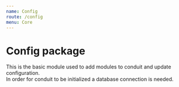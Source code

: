 ```yaml
---
name: Config
route: /config
menu: Core
---
```


# Config package

This is the basic module used to add modules to conduit and update configuration.  
In order for conduit to be initialized a database connection is needed.

